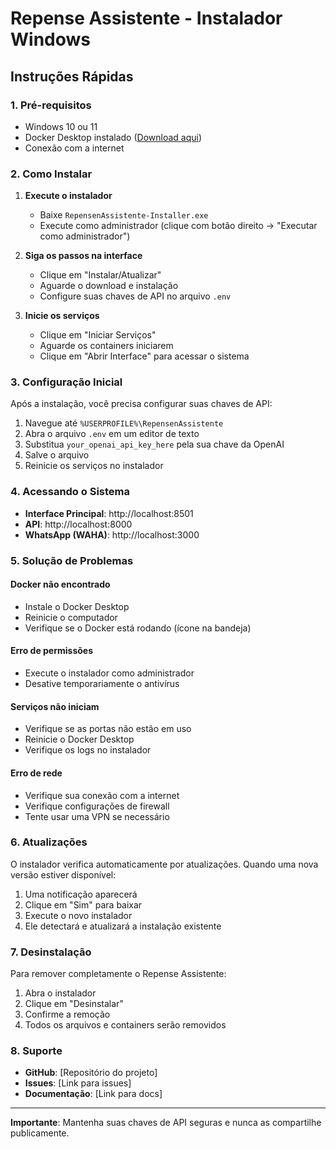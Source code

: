# Repense Assistente - Instalador Windows

## Instruções Rápidas

### 1. Pré-requisitos
- Windows 10 ou 11
- Docker Desktop instalado ([Download aqui](https://www.docker.com/products/docker-desktop/))
- Conexão com a internet

### 2. Como Instalar

1. **Execute o instalador**
   - Baixe `RepensenAssistente-Installer.exe`
   - Execute como administrador (clique com botão direito → "Executar como administrador")

2. **Siga os passos na interface**
   - Clique em "Instalar/Atualizar"
   - Aguarde o download e instalação
   - Configure suas chaves de API no arquivo `.env`

3. **Inicie os serviços**
   - Clique em "Iniciar Serviços"
   - Aguarde os containers iniciarem
   - Clique em "Abrir Interface" para acessar o sistema

### 3. Configuração Inicial

Após a instalação, você precisa configurar suas chaves de API:

1. Navegue até `%USERPROFILE%\RepensenAssistente`
2. Abra o arquivo `.env` em um editor de texto
3. Substitua `your_openai_api_key_here` pela sua chave da OpenAI
4. Salve o arquivo
5. Reinicie os serviços no instalador

### 4. Acessando o Sistema

- **Interface Principal**: http://localhost:8501
- **API**: http://localhost:8000
- **WhatsApp (WAHA)**: http://localhost:3000

### 5. Solução de Problemas

#### Docker não encontrado
- Instale o Docker Desktop
- Reinicie o computador
- Verifique se o Docker está rodando (ícone na bandeja)

#### Erro de permissões
- Execute o instalador como administrador
- Desative temporariamente o antivírus

#### Serviços não iniciam
- Verifique se as portas não estão em uso
- Reinicie o Docker Desktop
- Verifique os logs no instalador

#### Erro de rede
- Verifique sua conexão com a internet
- Verifique configurações de firewall
- Tente usar uma VPN se necessário

### 6. Atualizações

O instalador verifica automaticamente por atualizações. Quando uma nova versão estiver disponível:

1. Uma notificação aparecerá
2. Clique em "Sim" para baixar
3. Execute o novo instalador
4. Ele detectará e atualizará a instalação existente

### 7. Desinstalação

Para remover completamente o Repense Assistente:

1. Abra o instalador
2. Clique em "Desinstalar"
3. Confirme a remoção
4. Todos os arquivos e containers serão removidos

### 8. Suporte

- **GitHub**: [Repositório do projeto]
- **Issues**: [Link para issues]
- **Documentação**: [Link para docs]

---

**Importante**: Mantenha suas chaves de API seguras e nunca as compartilhe publicamente.
